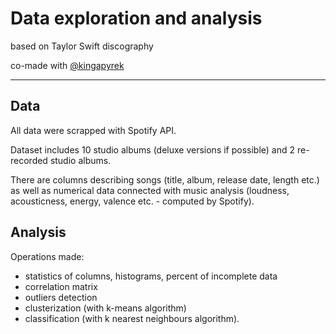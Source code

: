 # Data exploration and analysis

based on Taylor Swift discography

co-made with [@kingapyrek](https://github.com/kingapyrek)

---

## Data

All data were scrapped with Spotify API.

Dataset includes 10 studio albums (deluxe versions if possible) and 2 re-recorded studio albums.

There are columns describing songs (title, album, release date, length etc.) as well as numerical data connected with music analysis (loudness, acousticness, energy, valence etc. - computed by Spotify).


## Analysis

Operations made:
* statistics of columns, histograms, percent of incomplete data
* correlation matrix
* outliers detection
* clusterization (with k-means algorithm)
* classification (with k nearest neighbours algorithm).

